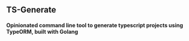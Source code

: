 ## TS-Generate

#### Opinionated command line tool to generate typescript projects using TypeORM, built with Golang 
